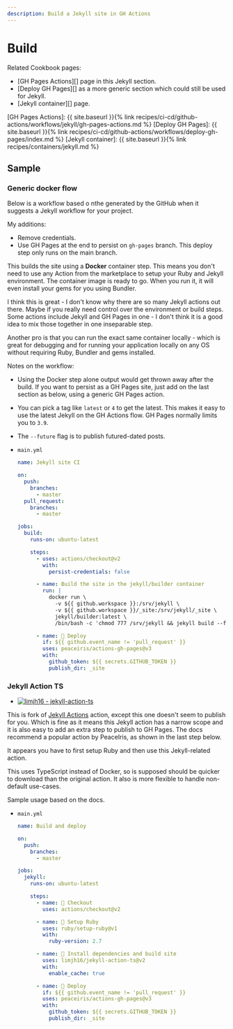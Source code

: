 ```yaml
---
description: Build a Jekyll site in GH Actions
---
```

# Build

Related Cookbook pages:

- [GH Pages Actions][] page in this Jekyll section.
- [Deploy GH Pages][] as a more generic section which could still be used for Jekyll.
- [Jekyll container][] page.

[GH Pages Actions]: {{ site.baseurl }}{% link recipes/ci-cd/github-actions/workflows/jekyll/gh-pages-actions.md %}
[Deploy GH Pages]: {{ site.baseurl }}{% link recipes/ci-cd/github-actions/workflows/deploy-gh-pages/index.md %}
[Jekyll container]: {{ site.baseurl }}{% link recipes/containers/jekyll.md %}


## Sample

### Generic docker flow

Below is a workflow based o nthe generated by the GitHub when it suggests a Jekyll workflow for your project. 

My additions:

- Remove credentials.
- Use GH Pages at the end to persist on `gh-pages` branch. This deploy step only runs on the main branch.

This builds the site using a **Docker** container step. This means you don't need to use any Action from the marketplace to setup your Ruby and Jekyll environment. The container image is ready to go. When you run it, it will even install your gems for you using Bundler.

I think this is great - I don't know why there are so many Jekyll actions out there. Maybe if you really need control over the environment or build steps. Some actions include Jekyll and GH Pages in one - I don't think it is a good idea to mix those together in one inseparable step.

Another pro is that you can run the exact same container locally - which is great for debugging and for running your application locally on any OS without requiring Ruby, Bundler and gems installed.

Notes on the workflow:

- Using the Docker step alone output would get thrown away after the build. If you want to persist as a GH Pages site, just add on the last section as below, using a generic GH Pages action.
- You can pick a tag like `latest` or `4` to get the latest. This makes it easy to use the latest Jekyll on the GH Actions flow. GH Pages normally limits you to `3.9`.
- The `--future` flag is to publish futured-dated posts.

- `main.yml`
    ```yaml
    name: Jekyll site CI

    on:
      push:
        branches:
          - master
      pull_request:
        branches:
          - master

    jobs:
      build:
        runs-on: ubuntu-latest

        steps:
          - uses: actions/checkout@v2
            with:
              persist-credentials: false

          - name: Build the site in the jekyll/builder container
            run: |
              docker run \
                -v ${{ github.workspace }}:/srv/jekyll \
                -v ${{ github.workspace }}/_site:/srv/jekyll/_site \
                jekyll/builder:latest \
                /bin/bash -c 'chmod 777 /srv/jekyll && jekyll build --future'

          - name: 🚀 Deploy
            if: ${{ github.event_name != 'pull_request' }}
            uses: peaceiris/actions-gh-pages@v3
            with:
              github_token: ${{ secrets.GITHUB_TOKEN }}
              publish_dir: _site
    ```


### Jekyll Action TS

- [![limjh16 - jekyll-action-ts](https://img.shields.io/static/v1?label=limjh16&message=jekyll-action-ts&color=blue&logo=github)](https://github.com/limjh16/jekyll-action-ts)

This is fork of [Jekyll Actions](https://github.com/marketplace/actions/jekyll-actions) action, except this one doesn't seem to publish for you. Which is fine as it means this Jekyll action has a narrow scope and it is also easy to add an extra step to publish to GH Pages. The docs recommend a popular action by PeaceIris, as shown in the last step below.

It appears you have to first setup Ruby and then use this Jekyll-related action.

This uses TypeScript instead of Docker, so is supposed should be quicker to download than the original action. It also is more flexible to handle non-default use-cases.

Sample usage based on the docs.

- `main.yml`
    ```yaml
    name: Build and deploy

    on:
      push:
        branches:
          - master

    jobs:
      jekyll:
        runs-on: ubuntu-latest

        steps:
          - name: 📂 Checkout
            uses: actions/checkout@v2

          - name: 💎 Setup Ruby
            uses: ruby/setup-ruby@v1
            with:
              ruby-version: 2.7

          - name: 🔨 Install dependencies and build site
            uses: limjh16/jekyll-action-ts@v2
            with:
              enable_cache: true

          - name: 🚀 Deploy
            if: ${{ github.event_name != 'pull_request' }}
            uses: peaceiris/actions-gh-pages@v3
            with:
              github_token: ${{ secrets.GITHUB_TOKEN }}
              publish_dir: _site
    ```
